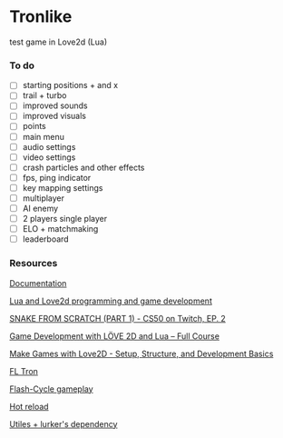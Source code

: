 # Tronlike

test game in Love2d (Lua)

### To do

- [ ] starting positions + and x
- [ ] trail + turbo
- [ ] improved sounds
- [ ] improved visuals
- [ ] points
- [ ] main menu
- [ ] audio settings
- [ ] video settings
- [ ] crash particles and other effects
- [ ] fps, ping indicator
- [ ] key mapping settings
- [ ] multiplayer
- [ ] AI enemy
- [ ] 2 players single player
- [ ] ELO + matchmaking
- [ ] leaderboard

### Resources

[Documentation](https://love2d.org/wiki/Main_Page)

[Lua and Love2d programming and game development](https://www.youtube.com/watch?v=ln4JvKjthtM&list=PL1P11yPQAo7q_BWMKFZvUlLBqLRUJLrJm)

[SNAKE FROM SCRATCH (PART 1) - CS50 on Twitch, EP. 2](https://www.youtube.com/watch?v=ld_xcXdRez4)

[Game Development with LÖVE 2D and Lua – Full Course](https://www.youtube.com/watch?v=I549C6SmUnk)

[Make Games with Love2D - Setup, Structure, and Development Basics](https://www.youtube.com/watch?v=wttKHL90Ank)

[FL Tron](https://www.crazygames.com/game/fl-tron)

[Flash-Cycle gameplay](https://www.youtube.com/watch?v=i5CumqvRVM8)

[Hot reload](https://github.com/rxi/lurker)

[Utiles + lurker's dependency](https://github.com/rxi/lume)
